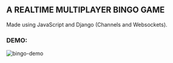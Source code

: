 ## A REALTIME MULTIPLAYER BINGO GAME
Made using JavaScript and Django (Channels and Websockets).

### DEMO:
![bingo-demo](https://user-images.githubusercontent.com/79602168/206416314-1eead8f1-fa7a-4319-99f6-d59909e3628f.gif)
